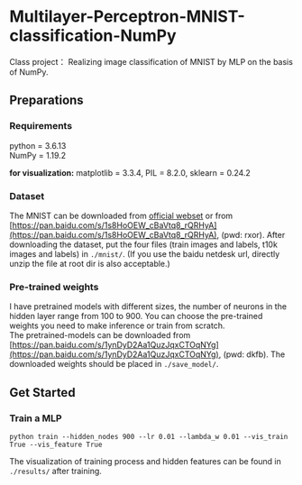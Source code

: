 # Multilayer-Perceptron-MNIST-classification-NumPy
Class project： Realizing image classification of MNIST by MLP on the basis of NumPy.

## Preparations

### Requirements 
python = 3.6.13  
NumPy = 1.19.2  

**for visualization:** matplotlib = 3.3.4, PIL = 8.2.0, sklearn = 0.24.2  

### Dataset 
The MNIST can be downloaded from [official webset](http://yann.lecun.com/exdb/mnist/) or from [https://pan.baidu.com/s/1s8HoOEW_cBaVtq8_rQRHyA](https://pan.baidu.com/s/1s8HoOEW_cBaVtq8_rQRHyA), (pwd: rxor). After downloading the dataset, put the four files (train images and labels, t10k images and labels) in `./mnist/`. (If you use the baidu netdesk url, directly unzip the file at root dir is also acceptable.)

### Pre-trained weights
I have pretrained models with different sizes, the number of neurons in the hidden layer range from 100 to 900. You can choose the pre-trained weights you need to make inference or train from scratch.  
The pretrained-models can be downloaded from [https://pan.baidu.com/s/1ynDyD2Aa1QuzJqxCTOqNYg](https://pan.baidu.com/s/1ynDyD2Aa1QuzJqxCTOqNYg), (pwd: dkfb). The downloaded weights should be placed in `./save_model/`.

## Get Started

### Train a MLP
```
python train --hidden_nodes 900 --lr 0.01 --lambda_w 0.01 --vis_train True --vis_feature True
```
The visualization of training process and hidden features can be found in `./results/` after training.

